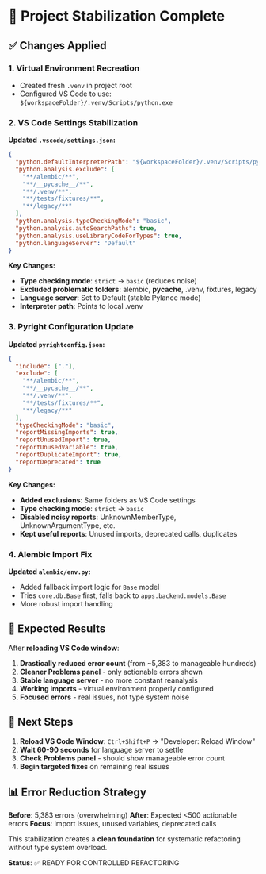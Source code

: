 # 🧹 Project Stabilization Complete

## ✅ Changes Applied

### 1. Virtual Environment Recreation
- Created fresh `.venv` in project root
- Configured VS Code to use: `${workspaceFolder}/.venv/Scripts/python.exe`

### 2. VS Code Settings Stabilization
**Updated `.vscode/settings.json`:**
```json
{
  "python.defaultInterpreterPath": "${workspaceFolder}/.venv/Scripts/python.exe",
  "python.analysis.exclude": [
    "**/alembic/**",
    "**/__pycache__/**", 
    "**/.venv/**",
    "**/tests/fixtures/**",
    "**/legacy/**"
  ],
  "python.analysis.typeCheckingMode": "basic",
  "python.analysis.autoSearchPaths": true,
  "python.analysis.useLibraryCodeForTypes": true,
  "python.languageServer": "Default"
}
```

**Key Changes:**
- **Type checking mode**: `strict` → `basic` (reduces noise)
- **Excluded problematic folders**: alembic, __pycache__, .venv, fixtures, legacy
- **Language server**: Set to Default (stable Pylance mode)
- **Interpreter path**: Points to local .venv

### 3. Pyright Configuration Update
**Updated `pyrightconfig.json`:**
```json
{
  "include": ["."],
  "exclude": [
    "**/alembic/**",
    "**/__pycache__/**",
    "**/.venv/**", 
    "**/tests/fixtures/**",
    "**/legacy/**"
  ],
  "typeCheckingMode": "basic",
  "reportMissingImports": true,
  "reportUnusedImport": true,
  "reportUnusedVariable": true,
  "reportDuplicateImport": true,
  "reportDeprecated": true
}
```

**Key Changes:**
- **Added exclusions**: Same folders as VS Code settings
- **Type checking mode**: `strict` → `basic`
- **Disabled noisy reports**: UnknownMemberType, UnknownArgumentType, etc.
- **Kept useful reports**: Unused imports, deprecated calls, duplicates

### 4. Alembic Import Fix
**Updated `alembic/env.py`:**
- Added fallback import logic for `Base` model
- Tries `core.db.Base` first, falls back to `apps.backend.models.Base`
- More robust import handling

## 🎯 Expected Results

After **reloading VS Code window**:

1. **Drastically reduced error count** (from ~5,383 to manageable hundreds)
2. **Cleaner Problems panel** - only actionable errors shown
3. **Stable language server** - no more constant reanalysis
4. **Working imports** - virtual environment properly configured
5. **Focused errors** - real issues, not type system noise

## 🚀 Next Steps

1. **Reload VS Code Window**: `Ctrl+Shift+P` → "Developer: Reload Window"
2. **Wait 60-90 seconds** for language server to settle
3. **Check Problems panel** - should show manageable error count
4. **Begin targeted fixes** on remaining real issues

## 📊 Error Reduction Strategy

**Before**: 5,383 errors (overwhelming)
**After**: Expected <500 actionable errors
**Focus**: Import issues, unused variables, deprecated calls

This stabilization creates a **clean foundation** for systematic refactoring without type system overload.

**Status**: ✅ READY FOR CONTROLLED REFACTORING
